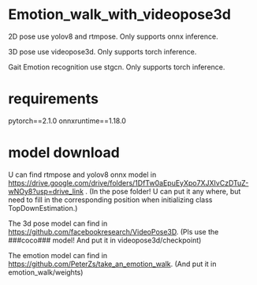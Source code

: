 # Emotion_walk_with_videopose3d

2D pose use yolov8 and rtmpose. Only supports onnx inference.

3D pose use videopose3d. Only supports torch inference.

Gait Emotion recognition use stgcn. Only supports torch inference.

# requirements

pytorch==2.1.0
onnxruntime==1.18.0

# model download
U can find rtmpose and yolov8 onnx model in https://drive.google.com/drive/folders/1DfTw0aEpuEyXpo7XJXIvCzDTuZ-wNOy8?usp=drive_link .  (In the pose folder! U can put it any where, but need to fill in the corresponding position when initializing class TopDownEstimation.)

The 3d pose model can find in https://github.com/facebookresearch/VideoPose3D. (Pls use the ###coco### model! And put it in videopose3d/checkpoint)

The emotion model can find in https://github.com/PeterZs/take_an_emotion_walk.  (And put it in emotion_walk/weights)



